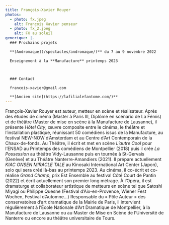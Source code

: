 ```yaml
---
title: François-Xavier Rouyer
photos:
  - photo: fx.jpeg
    alt: François Xavier penseur
  - photo: fx_2.jpeg
    alt: FX au soleil
generique: |-
  ### P﻿rochains projets

  **[A﻿ndromaque](/spectacles/andromaque/)** du 7 au 9 novembre 2022

  E﻿nseignement à la **Manufacture** printemps 2023



  ### C﻿ontact

  f﻿rancois-xavier@gmail.com

  **[A﻿ncien site](https://lafilialefantome.com/)**
---
```

François-Xavier Rouyer est auteur, metteur en scène et réalisateur. Après des études de cinéma (Master à Paris III, Diplômé en scénario de La Fémis) et de théâtre (Master de mise en scène à la Manufacture de Lausanne), il présente *Hôtel City*, œuvre composite entre le cinéma, le théâtre et l’installation plastique, réunissant 50 comédiens issus de la Manufacture, au festival NEW-NOW d’Amsterdam et au Centre d’Art Contemporain de la Chaux-de-fonds. Au Théâtre, il écrit et met en scène *L’autre Cool* pour l’ENSAD au Printemps des comédiens de Montpellier (2018) puis il crée *La Possession* au théâtre Vidy-Lausanne puis en tournée à St-Gervais (Genève) et au Théâtre Nanterre-Amandiers (2021). Il prépare actuellement *KIAC ONSEN MIRACLE TALE* au Kinosaki International Art Center (Japon), solo qui sera créé là-bas au printemps 2023. Au cinéma, il co-écrit et co-réalise *Grand Champ*, prix Est Ensemble au festival Côté Court de Pantin (2022) et écrit actuellement son premier long métrage. À l’Opéra, il est dramaturge et collaborateur artistique de metteurs en scène tel que Satoshi Miyagi ou Philippe Quesne (Festival d’Aix-en-Provence, Wiener Fest Wochen, Festival d’Automne...) Responsable du « Pôle Auteur » des conservatoires d’art dramatique de la Mairie de Paris, il intervient régulièrement à l’École Nationale d’Art Dramatique de Montpellier, à la Manufacture de Lausanne ou au Master de Mise en Scène de l’Université de Nanterre ou encore au théâtre universitaire de Tours.